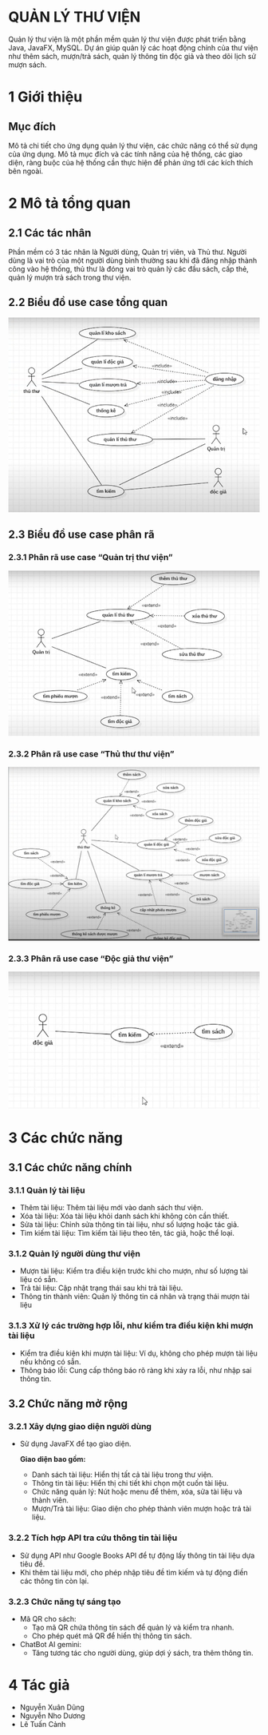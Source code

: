 # QUẢN LÝ THƯ VIỆN
Quản lý thư viện là một phần mềm quản lý thư viện được phát triển bằng Java, JavaFX, MySQL. Dự án giúp quản lý các hoạt động chính của thư viện như thêm sách, mượn/trả sách, quản lý thông tin độc giả và theo dõi lịch sử mượn sách.

# 1 Giới thiệu
##  Mục đích
Mô tả chi tiết cho ứng dụng quản lý thư viện, các chức năng có thể sử dụng của ứng dụng. Mô tả mục đích và các tính năng của hệ thống, các giao diện, ràng buộc của hệ thống cần thực hiện để phản ứng tới các kích thích bên ngoài. 
# 2 Mô tả tổng quan
## 2.1 Các tác nhân
Phần mềm có 3 tác nhân là Người dùng, Quản trị viên, và Thủ thư. Người dùng là vai trò của một người dùng bình thường sau khi đã đăng nhập thành công vào hệ thống, thủ thư là đóng vai trò quản lý các đầu sách, cấp thẻ, quản lý mượn trả sách trong thư viện.
## 2.2 Biểu đồ use case tổng quan
![](Sodotuduy/quanhe.png)
## 2.3 Biểu đồ use case phân rã
### 2.3.1 Phân rã use case “Quản trị thư viện”
![](Sodotuduy/quantri.png)
### 2.3.2 Phân rã use case “Thủ thư thư viện”
![](Sodotuduy/thuthu.png)
### 2.3.3 Phân rã use case “Độc giả thư viện”
![](Sodotuduy/docgia.png)

# 3 Các chức năng 
## 3.1 Các chức năng chính
### 3.1.1 Quản lý tài liệu
* Thêm tài liệu: Thêm tài liệu mới vào danh sách thư viện.
* Xóa tài liệu: Xóa tài liệu khỏi danh sách khi không còn cần thiết.
* Sửa tài liệu: Chỉnh sửa thông tin tài liệu, như số lượng hoặc tác giả.
* Tìm kiếm tài liệu: Tìm kiếm tài liệu theo tên, tác giả, hoặc thể loại.
### 3.1.2 Quản lý người dùng thư viện
* Mượn tài liệu: Kiểm tra điều kiện trước khi cho mượn, như số lượng tài
liệu có sẵn.
* Trả tài liệu: Cập nhật trạng thái sau khi trả tài liệu.
* Thông tin thành viên: Quản lý thông tin cá nhân và trạng thái mượn tài
liệu
### 3.1.3 Xử lý các trường hợp lỗi, như kiểm tra điều kiện khi mượn tài liệu
* Kiểm tra điều kiện khi mượn tài liệu: Ví dụ, không cho phép mượn tài
liệu nếu không có sẵn.
* Thông báo lỗi: Cung cấp thông báo rõ ràng khi xảy ra lỗi, như nhập sai
thông tin.
## 3.2 Chức năng mở rộng
### 3.2.1 Xây dựng giao diện người dùng
* Sử dụng JavaFX để tạo giao diện.

  **Giao diện bao gồm:**
  * Danh sách tài liệu: Hiển thị tất cả tài liệu trong thư viện.
  * Thông tin tài liệu: Hiển thị chi tiết khi chọn một cuốn tài liệu.
  * Chức năng quản lý: Nút hoặc menu để thêm, xóa, sửa tài liệu và
thành viên.
  * Mượn/Trả tài liệu: Giao diện cho phép thành viên mượn hoặc trả
tài liệu.
### 3.2.2 Tích hợp API tra cứu thông tin tài liệu
* Sử dụng API như Google Books API để tự động lấy thông tin tài liệu
dựa tiêu đề.
* Khi thêm tài liệu mới, cho phép nhập tiêu đề tìm kiếm và tự động điền các thông
tin còn lại.
### 3.2.3 Chức năng tự sáng tạo
* Mã QR cho sách:
   * Tạo mã QR chứa thông tin sách để quản lý và kiểm tra nhanh.
   * Cho phép quét mã QR để hiển thị thông tin sách.
* ChatBot AI gemini:
   * Tăng tương tác cho người dùng, giúp dợi ý sách, tra thêm thông tin.
# 4 Tác giả
* Nguyễn Xuân Dũng
* Nguyễn Nho Dương
* Lê Tuấn Cảnh
